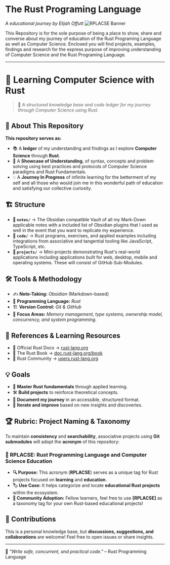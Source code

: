 # The Rust Programing Language
*A educational journey by Elijah Offutt*
![RPLACSE Banner](https://raw.githubusercontent.com/ElijahOffutt/Rust-Programing-Language-and-Computer-Science-Education-Repository/refs/heads/main/images/Banner.jpg)

This Repository is for the sole purpose of being a place to show, share and converse about my journey of education of the Rust Programing Language as well as Computer Science.  Enclosed you will find projects, examples, findings and research for the express purpose of improving understanding of Computer Science and the Rust Programing Language.

---

# 🦀 Learning Computer Science with Rust  

> 🚀 *A structured knowledge base and code ledger for my journey through Computer Science using Rust.*  

## 📖 About This Repository  

**This repository serves as:**  

- 📚 A **ledger** of my understanding and findings as I explore **Computer Science** through **Rust**.  
- 📝 A **Showcase of Understanding**, of syntax, concepts and problem solving using best practices and protocols of Computer Science paradigms and Rust Fundamentals.  
- 💡 A **Journey In Progress** of infinite learning for the betterment of my self and all those who would join me in this wonderful path of education and satisfying our collective curiosity.  

## 🏗️ Structure  

- **📂 `notes/`** → The Obsidian compatible Vault of all my Mark-Down applicable notes with a included list of Obsidian plugins that I used as well in the event that you want to replicate my experience.  
- **📂 `code/`** → Rust programs, exercises, and applied examples including integrations from associative and tangential tooling like JavaScript, TypeScript, etc.  
- **📂 `projects/`** → Mini-projects demonstrating Rust's real-world applications including applications built for web, desktop, mobile and operating systems. These will consist of GitHub Sub-Modules.

## 🛠️ Tools & Methodology  

- ✍️ **Note-Taking:** *Obsidian* (Markdown-based)  
- 🦀 **Programming Language:** *Rust*  
- 🏗 **Version Control:** *Git & GitHub*  
- 🎯 **Focus Areas:** *Memory management, type systems, ownership model, concurrency, and system programming.*  

## 🔗 References & Learning Resources  

- 📜 Official Rust Docs → [rust-lang.org](https://www.rust-lang.org/)  
- 📖 The Rust Book → [doc.rust-lang.org/book](https://doc.rust-lang.org/book/)  
- 💬 Rust Community → [users.rust-lang.org](https://users.rust-lang.org/)  

## 💡 Goals  

- 🚀 **Master Rust fundamentals** through applied learning.  
- 🛠️ **Build projects** to reinforce theoretical concepts.  
- 📖 **Document my journey** in an accessible, structured format.  
- 🔄 **Iterate and improve** based on new insights and discoveries.

## 🏆 **Rubric: Project Naming & Taxonomy**  

To maintain **consistency** and **searchability**, associative projects using **Git submodules** will adopt the **acronym** of this repository:  

### **📛 RPLACSE: Rust Programming Language and Computer Science Education**  

- **🔍 Purpose:** This acronym (**RPLACSE**) serves as a unique tag for Rust projects focused on **learning** and **education**.  
- **🏷️ Use Case:** It helps categorize and locate **educational Rust projects** within the ecosystem.  
- **🤝 Community Adoption:** Fellow learners, feel free to use **[RPLACSE]** as a taxonomy tag for your own Rust-based educational projects!  

## 🤝 Contributions  

This is a personal knowledge base, but **discussions, suggestions, and collaborations** are welcome! Feel free to open issues or share insights.  

---

🦀 *"Write safe, concurrent, and practical code."* – Rust Programming Language  
